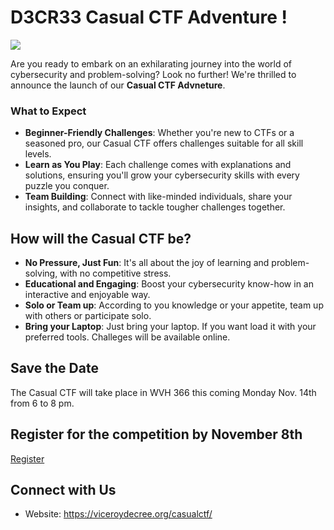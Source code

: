 # D3CR33 Casual CTF Adventure !
![](https://nu-decree.github.io/decree/images/CasualCTF.png)

Are you ready to embark on an exhilarating journey into the world of cybersecurity and problem-solving? Look no further! We're thrilled to announce the launch of our **Casual CTF Advneture**.


### What to Expect
- **Beginner-Friendly Challenges**: Whether you're new to CTFs or a seasoned pro, our Casual CTF offers challenges suitable for all skill levels.
- **Learn as You Play**: Each challenge comes with explanations and solutions, ensuring you'll grow your cybersecurity skills with every puzzle you conquer.
- **Team Building**: Connect with like-minded individuals, share your insights, and collaborate to tackle tougher challenges together.

## How will the Casual CTF be?
- **No Pressure, Just Fun**: It's all about the joy of learning and problem-solving, with no competitive stress.
- **Educational and Engaging**: Boost your cybersecurity know-how in an interactive and enjoyable way.
- **Solo or Team up**: According to you knowledge or your appetite, team up with others or participate solo.
- **Bring your Laptop**: Just bring your laptop. If you want load it with your preferred tools. Challeges will be available online. 


## Save the Date
The Casual CTF  will take place in WVH 366 this coming Monday Nov. 14th from 6 to 8 pm. 

## Register for the competition by November 8th
[Register](https://forms.gle/u3tTw93PhWTNPrhE8)

## Connect with Us
- Website: https://viceroydecree.org/casualctf/


